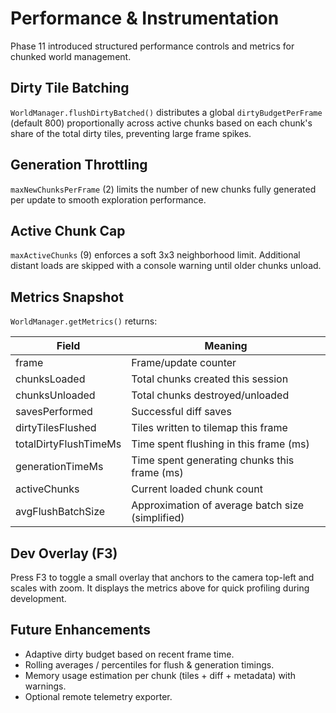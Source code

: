# Performance & Instrumentation

Phase 11 introduced structured performance controls and metrics for chunked world management.

## Dirty Tile Batching
`WorldManager.flushDirtyBatched()` distributes a global `dirtyBudgetPerFrame` (default 800) proportionally across active chunks based on each chunk's share of the total dirty tiles, preventing large frame spikes.

## Generation Throttling
`maxNewChunksPerFrame` (2) limits the number of new chunks fully generated per update to smooth exploration performance.

## Active Chunk Cap
`maxActiveChunks` (9) enforces a soft 3x3 neighborhood limit. Additional distant loads are skipped with a console warning until older chunks unload.

## Metrics Snapshot
`WorldManager.getMetrics()` returns:

| Field | Meaning |
|-------|---------|
| frame | Frame/update counter |
| chunksLoaded | Total chunks created this session |
| chunksUnloaded | Total chunks destroyed/unloaded |
| savesPerformed | Successful diff saves |
| dirtyTilesFlushed | Tiles written to tilemap this frame |
| totalDirtyFlushTimeMs | Time spent flushing in this frame (ms) |
| generationTimeMs | Time spent generating chunks this frame (ms) |
| activeChunks | Current loaded chunk count |
| avgFlushBatchSize | Approximation of average batch size (simplified) |

## Dev Overlay (F3)
Press F3 to toggle a small overlay that anchors to the camera top-left and scales with zoom. It displays the metrics above for quick profiling during development.

## Future Enhancements
- Adaptive dirty budget based on recent frame time.
- Rolling averages / percentiles for flush & generation timings.
- Memory usage estimation per chunk (tiles + diff + metadata) with warnings.
- Optional remote telemetry exporter.
